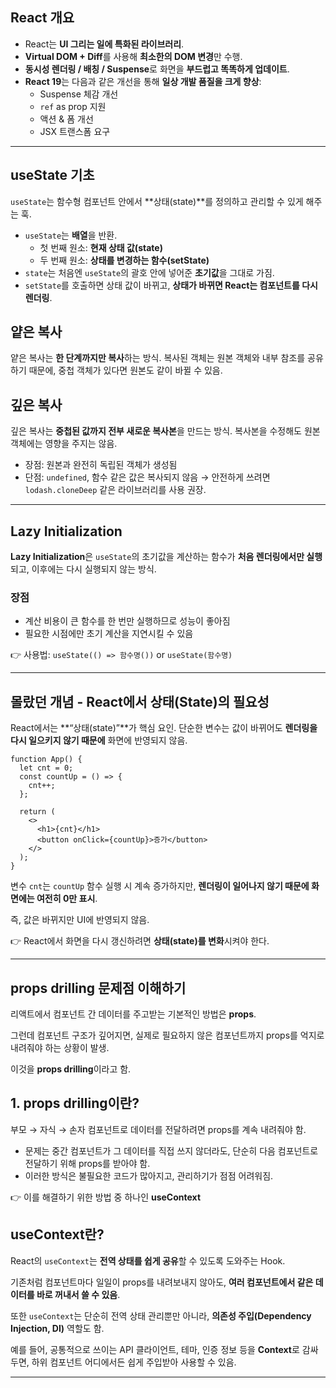 ## React 개요

- React는 **UI 그리는 일에 특화된 라이브러리**.
- **Virtual DOM + Diff**를 사용해 **최소한의 DOM 변경**만 수행.
- **동시성 렌더링 / 배칭 / Suspense**로 화면을 **부드럽고 똑똑하게 업데이트**.
- **React 19**는 다음과 같은 개선을 통해 **일상 개발 품질을 크게 향상**:
  - Suspense 체감 개선
  - `ref` as prop 지원
  - 액션 & 폼 개선
  - JSX 트랜스폼 요구

---

## useState 기초

`useState`는 함수형 컴포넌트 안에서 **상태(state)**를 정의하고 관리할 수 있게 해주는 훅.

- `useState`는 **배열**을 반환.
  - 첫 번째 원소: **현재 상태 값(state)**
  - 두 번째 원소: **상태를 변경하는 함수(setState)**
- `state`는 처음엔 `useState`의 괄호 안에 넣어준 **초기값**을 그대로 가짐.
- `setState`를 호출하면 상태 값이 바뀌고, **상태가 바뀌면 React는 컴포넌트를 다시 렌더링**.

## 얕은 복사

얕은 복사는 **한 단계까지만 복사**하는 방식.
복사된 객체는 원본 객체와 내부 참조를 공유하기 때문에, 중첩 객체가 있다면 원본도 같이 바뀔 수 있음.

## 깊은 복사

깊은 복사는 **중첩된 값까지 전부 새로운 복사본**을 만드는 방식.
복사본을 수정해도 원본 객체에는 영향을 주지는 않음.

- 장점: 원본과 완전히 독립된 객체가 생성됨
- 단점: `undefined`, 함수 같은 값은 복사되지 않음 → 안전하게 쓰려면 `lodash.cloneDeep` 같은 라이브러리를 사용 권장.

---

## Lazy Initialization

**Lazy Initialization**은 `useState`의 초기값을 계산하는 함수가 **처음 렌더링에서만 실행**되고, 이후에는 다시 실행되지 않는 방식.

### 장점

- 계산 비용이 큰 함수를 한 번만 실행하므로 성능이 좋아짐
- 필요한 시점에만 초기 계산을 지연시킬 수 있음

👉 사용법: `useState(() => 함수명())` or `useState(함수명)`

---

## 몰랐던 개념 - React에서 상태(State)의 필요성

React에서는 **“상태(state)”**가 핵심 요인.
단순한 변수는 값이 바뀌어도 **렌더링을 다시 일으키지 않기 때문에** 화면에 반영되지 않음.

```tsx
function App() {
  let cnt = 0;
  const countUp = () => {
    cnt++;
  };

  return (
    <>
      <h1>{cnt}</h1>
      <button onClick={countUp}>증가</button>
    </>
  );
}
```

변수 `cnt`는 `countUp` 함수 실행 시 계속 증가하지만, **렌더링이 일어나지 않기 때문에 화면에는 여전히 0만 표시**.

즉, 값은 바뀌지만 UI에 반영되지 않음.

👉 React에서 화면을 다시 갱신하려면 **상태(state)를 변화**시켜야 한다.

---

## props drilling 문제점 이해하기

리액트에서 컴포넌트 간 데이터를 주고받는 기본적인 방법은 **props**.

그런데 컴포넌트 구조가 깊어지면, 실제로 필요하지 않은 컴포넌트까지 props를 억지로 내려줘야 하는 상황이 발생.

이것을 **props drilling**이라고 함.

## 1. props drilling이란?

부모 → 자식 → 손자 컴포넌트로 데이터를 전달하려면 props를 계속 내려줘야 함.

- 문제는 중간 컴포넌트가 그 데이터를 직접 쓰지 않더라도, 단순히 다음 컴포넌트로 전달하기 위해 props를 받아야 함.
- 이러한 방식은 불필요한 코드가 많아지고, 관리하기가 점점 어려워짐.

👉 이를 해결하기 위한 방법 중 하나인 **useContext**

## useContext란?

React의 `useContext`는 **전역 상태를 쉽게 공유**할 수 있도록 도와주는 Hook.

기존처럼 컴포넌트마다 일일이 props를 내려보내지 않아도, **여러 컴포넌트에서 같은 데이터를 바로 꺼내서 쓸 수 있음**.

또한 `useContext`는 단순히 전역 상태 관리뿐만 아니라, **의존성 주입(Dependency Injection, DI)** 역할도 함.

예를 들어, 공통적으로 쓰이는 API 클라이언트, 테마, 인증 정보 등을 **Context**로 감싸두면, 하위 컴포넌트 어디에서든 쉽게 주입받아 사용할 수 있음.

---
